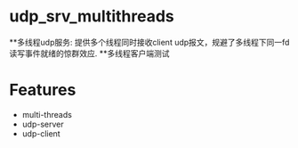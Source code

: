 # udp_srv_multithreads
**多线程udp服务: 提供多个线程同时接收client udp报文，规避了多线程下同一fd读写事件就绪的惊群效应.
**多线程客户端测试
# Features

  * multi-threads
  * udp-server
  * udp-client
